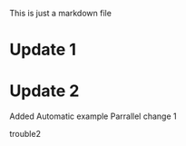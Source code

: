 This is just a markdown file
# Update 1
# Update 2
Added Automatic example
Parrallel change 1

trouble2
